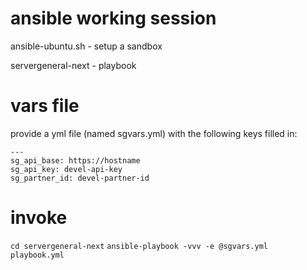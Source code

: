 # ansible working session

ansible-ubuntu.sh - setup a sandbox

servergeneral-next - playbook


# vars file

provide a yml file (named sgvars.yml) with the following keys filled in: 

    ---
    sg_api_base: https://hostname
    sg_api_key: devel-api-key
    sg_partner_id: devel-partner-id


# invoke

`cd servergeneral-next`
`ansible-playbook -vvv -e @sgvars.yml playbook.yml`


